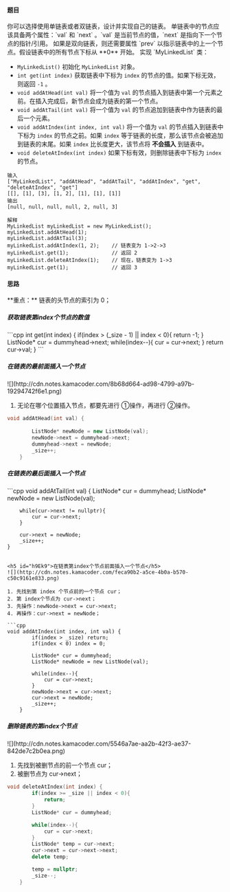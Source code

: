 <h4 id="wQt59">题目</h4>
你可以选择使用单链表或者双链表，设计并实现自己的链表。  
单链表中的节点应该具备两个属性：`val` 和 `next` 。`val` 是当前节点的值，`next` 是指向下一个节点的指针/引用。  
如果是双向链表，则还需要属性 `prev` 以指示链表中的上一个节点。假设链表中的所有节点下标从 **0** 开始。  
实现 `MyLinkedList` 类：

+ `MyLinkedList()` 初始化 `MyLinkedList` 对象。
+ `int get(int index)` 获取链表中下标为 `index` 的节点的值。如果下标无效，则返回 `-1` 。
+ `void addAtHead(int val)` 将一个值为 `val` 的节点插入到链表中第一个元素之前。在插入完成后，新节点会成为链表的第一个节点。
+ `void addAtTail(int val)` 将一个值为 `val` 的节点追加到链表中作为链表的最后一个元素。
+ `void addAtIndex(int index, int val)` 将一个值为 `val` 的节点插入到链表中下标为 `index` 的节点之前。如果 `index` 等于链表的长度，那么该节点会被追加到链表的末尾。如果 `index` 比长度更大，该节点将 **不会插入** 到链表中。
+ `void deleteAtIndex(int index)` 如果下标有效，则删除链表中下标为 `index` 的节点。

```plain
输入
["MyLinkedList", "addAtHead", "addAtTail", "addAtIndex", "get", "deleteAtIndex", "get"]
[[], [1], [3], [1, 2], [1], [1], [1]]
输出
[null, null, null, null, 2, null, 3]

解释
MyLinkedList myLinkedList = new MyLinkedList();
myLinkedList.addAtHead(1);
myLinkedList.addAtTail(3);
myLinkedList.addAtIndex(1, 2);    // 链表变为 1->2->3
myLinkedList.get(1);              // 返回 2
myLinkedList.deleteAtIndex(1);    // 现在，链表变为 1->3
myLinkedList.get(1);              // 返回 3
```



<h4 id="F7Ssw">思路</h4>
**重点：** 链表的头节点的索引为 0；

<h5 id="X8ivW">获取链表第index个节点的数值</h5>
```cpp
int get(int index) {
        if(index > (_size - 1) || index < 0){
            return -1;
        }
        ListNode* cur = dummyhead->next;
        while(index--){
            cur = cur->next;
        }
        return cur->val;
    }
```

<h5 id="dvcaE">在链表的最前面插入一个节点</h5>
![](http://cdn.notes.kamacoder.com/8b68d664-ad98-4799-a97b-19294742f6e1.png)

1. 无论在哪个位置插入节点，都要先进行 ①操作，再进行 ②操作。

```cpp
void addAtHead(int val) {
        
        ListNode* newNode = new ListNode(val);
        newNode->next = dummyhead->next;
        dummyhead->next = newNode;
        _size++;
    }
```

<h5 id="zTvRc">在链表的最后面插入一个节点</h5>
```cpp
void addAtTail(int val) {
        ListNode* cur = dummyhead;
        ListNode* newNode = new ListNode(val);

        while(cur->next != nullptr){
            cur = cur->next;
        }

        cur->next = newNode;
        _size++;
    }
```

<h5 id="h9Ek9">在链表第index个节点前面插入一个节点</h5>
![](http://cdn.notes.kamacoder.com/feca90b2-a5ce-4b0a-b570-c50c9161e833.png)

1. 先找到第 index 个节点前的一个节点 cur；
2. 第 index个节点为 cur->next；
3. 先操作：newNode->next = cur->next;
4. 再操作：cur->next = newNode；

```cpp
void addAtIndex(int index, int val) {
        if(index > _size) return;
        if(index < 0) index = 0;

        ListNode* cur = dummyhead;
        ListNode* newNode = new ListNode(val);

        while(index--){
            cur = cur->next;
        }
        newNode->next = cur->next;
        cur->next = newNode;
        _size++;
    }
```

<h5 id="ROm0e">删除链表的第index个节点</h5>
![](http://cdn.notes.kamacoder.com/5546a7ae-aa2b-42f3-ae37-842de7c2b0ea.png)

1. 先找到被删节点的前一个节点 cur；
2. 被删节点为 cur->next；

```cpp
void deleteAtIndex(int index) {
        if(index >= _size || index < 0){
            return;
        }
        ListNode* cur = dummyhead;

        while(index--){
            cur = cur->next;
        }
        ListNode* temp = cur->next;
        cur->next = cur->next->next;
        delete temp;

        temp = nullptr;
        _size--;
    }
```

